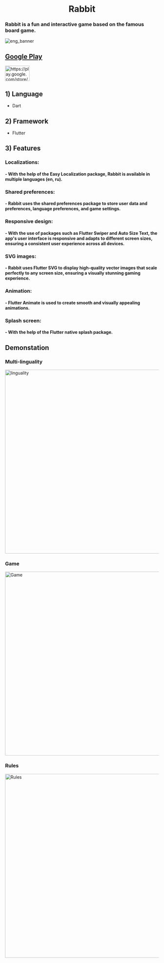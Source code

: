 <h1 align="center">Rabbit</h1>

<h3>Rabbit is a fun and interactive game based on the famous board game.</h3>

![eng_banner](https://user-images.githubusercontent.com/88318279/219756698-54f36662-5a51-4643-8506-e445561ae4eb.png)

## [Google Play](https://play.google.com/store/apps/details?id=com.rabbit.release)

<a href="https://play.google.com/store/apps/details?id=com.rabbit.release" target="blank"><img align="center" src="https://lh3.googleusercontent.com/Mnn3W-HCNSJAYPqLSd4wHlgXRIfxNGuDc5Bh5bGcZbdhbVfRVi9pOGYJdS0bFBZ3908ovZWqrWu02lP1qDpOkmDVuqlBzn2griN9c3EvWeMDLRlx1MUF=s0" alt="https://play.google.com/store/apps/details?id=com.rabbit.release" height="50" width="80" /></a>
</p>

## 1) Language 
- Dart
## 2) Framework
- Flutter
## 3) Features 
### Localizations: 
#### - With the help of the Easy Localization package, Rabbit is available in multiple languages (en, ru).
### Shared preferences: 
#### - Rabbit uses the shared preferences package to store user data and preferences, language preferences, and game settings.
### Responsive design:
#### - With the use of packages such as Flutter Swiper and Auto Size Text, the app's user interface is responsive and adapts to different screen sizes, ensuring a consistent user experience across all devices.
### SVG images: 
#### - Rabbit uses Flutter SVG to display high-quality vector images that scale perfectly to any screen size, ensuring a visually stunning gaming experience.
### Animation:
#### - Flutter Animate is used to create smooth and visually appealing animations.
### Splash screen:
#### - With the help of the Flutter native splash package.


## Demonstation 

### Multi-linguality

<img src="https://user-images.githubusercontent.com/88318279/221924824-b3e6a10c-a3f9-4e65-8111-7be76c1fc26a.gif" alt="linguality" height="600"/>

### Game

<img src="https://user-images.githubusercontent.com/88318279/221925051-2fb769f9-a460-4aeb-9c67-5b807c0ae982.gif" alt="Game" height="600"/>

### Rules

<img src="https://user-images.githubusercontent.com/88318279/221925164-8cdc5171-85d1-434b-a66f-0ae7cd7ef553.gif" alt="Rules" height="600"/>
